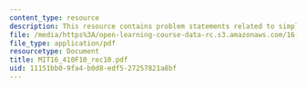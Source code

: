 ```yaml
---
content_type: resource
description: This resource contains problem statements related to simplex method.
file: /media/https%3A/open-learning-course-data-rc.s3.amazonaws.com/16-410-principles-of-autonomy-and-decision-making-fall-2010/11151bb09fa4b0d8edf527257821a8bf_MIT16_410F10_rec10.pdf
file_type: application/pdf
resourcetype: Document
title: MIT16_410F10_rec10.pdf
uid: 11151bb0-9fa4-b0d8-edf5-27257821a8bf
---
```

